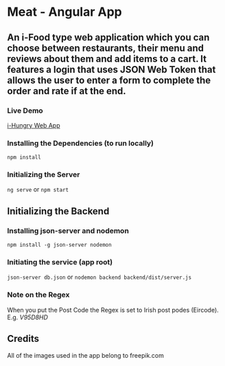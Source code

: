 # Meat - Angular App

## An i-Food type web application which you can choose between restaurants, their menu and reviews about them and add items to a cart. It features a login that uses JSON Web Token that allows the user to enter a form to complete the order and rate if at the end.

### Live Demo

[i-Hungry Web App](https://i-hungry.herokuapp.com "i-Hungry")

### Installing the Dependencies (to run locally)

`npm install`

### Initializing the Server

`ng serve` or `npm start`

## Initializing the Backend

### Installing json-server and nodemon

`npm install -g json-server nodemon`

### Initiating the service (app root)

`json-server db.json` or `nodemon backend backend/dist/server.js`

### Note on the Regex

When you put the Post Code the Regex is set to Irish post podes (Eircode). E.g. *V95D8HD*

## Credits

All of the images used in the app belong to freepik.com

